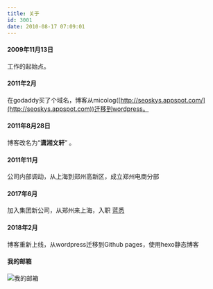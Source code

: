 ```yaml
---
title: 关于
id: 3001
date: 2010-08-17 07:09:01
---
```


#### 2009年11月13日

工作的起始点。

#### 2011年2月

在godaddy买了个域名，博客从micolog([http://seoskys.appspot.com/](http://seoskys.appspot.com))迁移到wordpress。

#### 2011年8月28日

博客改名为“**潇湘文轩**” 。

#### 2011年11月

公司内部调动，从上海到郑州高新区，成立郑州电商分部

#### 2017年6月

加入集团新公司，从郑州来上海，入职 [蓝悉](http://www.lanthy.com/)

#### 2018年2月

博客重新上线，从wordpress迁移到Github pages，使用hexo静态博客

#### 我的邮箱

![我的邮箱](http://pic.yupoo.com/sbmzhcn/AQ1269O5/YK4PC.png "我的邮箱")